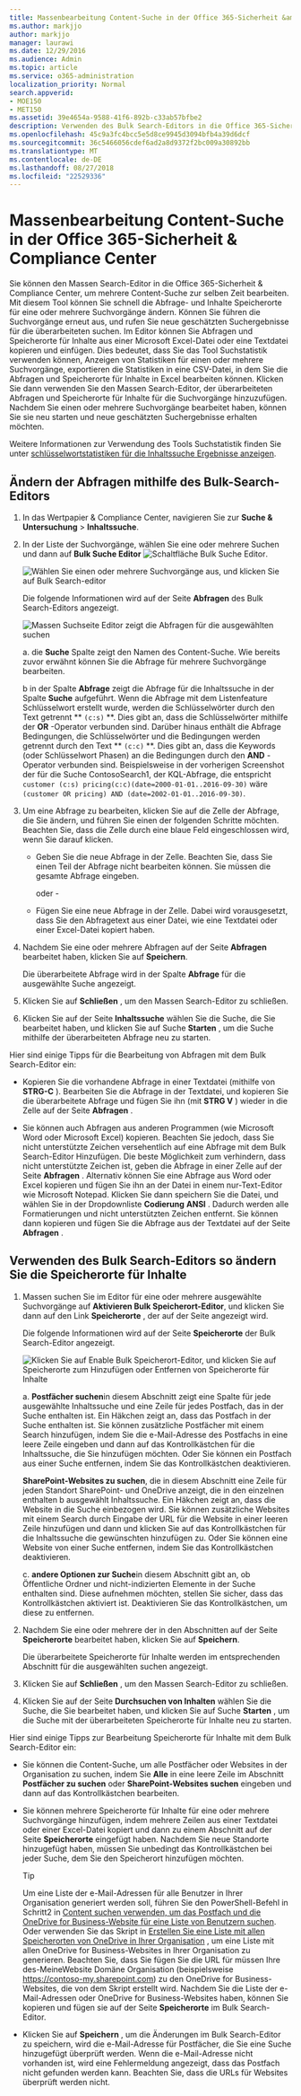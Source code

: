 ```yaml
---
title: Massenbearbeitung Content-Suche in der Office 365-Sicherheit &amp; Compliance Center
ms.author: markjjo
author: markjjo
manager: laurawi
ms.date: 12/29/2016
ms.audience: Admin
ms.topic: article
ms.service: o365-administration
localization_priority: Normal
search.appverid:
- MOE150
- MET150
ms.assetid: 39e4654a-9588-41f6-892b-c33ab57bfbe2
description: Verwenden des Bulk Search-Editors in die Office 365-Sicherheit &amp; Compliance Center, um die Abfrage und Inhalte Speicherorte für eine oder mehrere Inhalte Suchvorgänge schnell zu ändern.
ms.openlocfilehash: 45c9a3fc4bcc5e5d8ce9945d3094bfb4a39d6dcf
ms.sourcegitcommit: 36c5466056cdef6ad2a8d9372f2bc009a30892bb
ms.translationtype: MT
ms.contentlocale: de-DE
ms.lasthandoff: 08/27/2018
ms.locfileid: "22529336"
---
```

# <a name="bulk-edit-content-searches-in-the-office-365-security-amp-compliance-center"></a>Massenbearbeitung Content-Suche in der Office 365-Sicherheit &amp; Compliance Center

Sie können den Massen Search-Editor in die Office 365-Sicherheit &amp; Compliance Center, um mehrere Content-Suche zur selben Zeit bearbeiten. Mit diesem Tool können Sie schnell die Abfrage- und Inhalte Speicherorte für eine oder mehrere Suchvorgänge ändern. Können Sie führen die Suchvorgänge erneut aus, und rufen Sie neue geschätzten Suchergebnisse für die überarbeiteten suchen. Im Editor können Sie Abfragen und Speicherorte für Inhalte aus einer Microsoft Excel-Datei oder eine Textdatei kopieren und einfügen. Dies bedeutet, dass Sie das Tool Suchstatistik verwenden können, Anzeigen von Statistiken für einen oder mehrere Suchvorgänge, exportieren die Statistiken in eine CSV-Datei, in dem Sie die Abfragen und Speicherorte für Inhalte in Excel bearbeiten können. Klicken Sie dann verwenden Sie den Massen Search-Editor, der überarbeiteten Abfragen und Speicherorte für Inhalte für die Suchvorgänge hinzuzufügen. Nachdem Sie einen oder mehrere Suchvorgänge bearbeitet haben, können Sie sie neu starten und neue geschätzten Suchergebnisse erhalten möchten.
  
Weitere Informationen zur Verwendung des Tools Suchstatistik finden Sie unter [schlüsselwortstatistiken für die Inhaltssuche Ergebnisse anzeigen](view-keyword-statistics-for-content-search.md).
  
## <a name="use-the-bulk-search-editor-to-change-queries"></a>Ändern der Abfragen mithilfe des Bulk-Search-Editors

1. In das Wertpapier &amp; Compliance Center, navigieren Sie zur **Suche &amp; Untersuchung** \> **Inhaltssuche**.
    
2. In der Liste der Suchvorgänge, wählen Sie eine oder mehrere Suchen und dann auf **Bulk Suche Editor** ![Schaltfläche Bulk Suche Editor](media/1ddb3d18-2f00-4a7b-98a6-817ca5ec7014.png).
    
    ![Wählen Sie einen oder mehrere Suchvorgänge aus, und klicken Sie auf Bulk Search-editor](media/600c9716-89a2-4451-b111-fa7cfaad2006.png)
  
    Die folgende Informationen wird auf der Seite **Abfragen** des Bulk Search-Editors angezeigt. 
    
    ![Massen Suchseite Editor zeigt die Abfragen für die ausgewählten suchen](media/189659af-cc78-4479-b0bc-a93decad2f6c.png)
  
    a. die **Suche** Spalte zeigt den Namen des Content-Suche. Wie bereits zuvor erwähnt können Sie die Abfrage für mehrere Suchvorgänge bearbeiten. 
    
    b in der Spalte **Abfrage** zeigt die Abfrage für die Inhaltssuche in der Spalte **Suche** aufgeführt. Wenn die Abfrage mit dem Listenfeature Schlüsselwort erstellt wurde, werden die Schlüsselwörter durch den Text getrennt ** `(c:s)` **. Dies gibt an, dass die Schlüsselwörter mithilfe der **OR** -Operator verbunden sind. Darüber hinaus enthält die Abfrage Bedingungen, die Schlüsselwörter und die Bedingungen werden getrennt durch den Text ** `(c:c)` **. Dies gibt an, dass die Keywords (oder Schlüsselwort Phasen) an die Bedingungen durch den **AND** -Operator verbunden sind. Beispielsweise in der vorherigen Screenshot der für die Suche ContosoSearch1, der KQL-Abfrage, die entspricht `customer (c:s) pricing(c:c)(date=2000-01-01..2016-09-30)` wäre `(customer OR pricing) AND (date=2002-01-01..2016-09-30)`.
    
3. Um eine Abfrage zu bearbeiten, klicken Sie auf die Zelle der Abfrage, die Sie ändern, und führen Sie einen der folgenden Schritte möchten. Beachten Sie, dass die Zelle durch eine blaue Feld eingeschlossen wird, wenn Sie darauf klicken.
    
   - Geben Sie die neue Abfrage in der Zelle. Beachten Sie, dass Sie einen Teil der Abfrage nicht bearbeiten können. Sie müssen die gesamte Abfrage eingeben.
    
      oder -
    
    - Fügen Sie eine neue Abfrage in der Zelle. Dabei wird vorausgesetzt, dass Sie den Abfragetext aus einer Datei, wie eine Textdatei oder einer Excel-Datei kopiert haben.
    
4. Nachdem Sie eine oder mehrere Abfragen auf der Seite **Abfragen** bearbeitet haben, klicken Sie auf **Speichern**.
    
    Die überarbeitete Abfrage wird in der Spalte **Abfrage** für die ausgewählte Suche angezeigt. 
    
5. Klicken Sie auf **Schließen** , um den Massen Search-Editor zu schließen. 
    
6. Klicken Sie auf der Seite **Inhaltssuche** wählen Sie die Suche, die Sie bearbeitet haben, und klicken Sie auf Suche **Starten** , um die Suche mithilfe der überarbeiteten Abfrage neu zu starten. 
    
Hier sind einige Tipps für die Bearbeitung von Abfragen mit dem Bulk Search-Editor ein:
  
- Kopieren Sie die vorhandene Abfrage in einer Textdatei (mithilfe von **STRG-C** ). Bearbeiten Sie die Abfrage in der Textdatei, und kopieren Sie die überarbeitete Abfrage und fügen Sie ihn (mit **STRG V** ) wieder in die Zelle auf der Seite **Abfragen** . 
    
- Sie können auch Abfragen aus anderen Programmen (wie Microsoft Word oder Microsoft Excel) kopieren. Beachten Sie jedoch, dass Sie nicht unterstützte Zeichen versehentlich auf eine Abfrage mit dem Bulk Search-Editor Hinzufügen. Die beste Möglichkeit zum verhindern, dass nicht unterstützte Zeichen ist, geben die Abfrage in einer Zelle auf der Seite **Abfragen** . Alternativ können Sie eine Abfrage aus Word oder Excel kopieren und fügen Sie ihn an der Datei in einem nur-Text-Editor wie Microsoft Notepad. Klicken Sie dann speichern Sie die Datei, und wählen Sie in der Dropdownliste **Codierung** **ANSI** . Dadurch werden alle Formatierungen und nicht unterstützten Zeichen entfernt. Sie können dann kopieren und fügen Sie die Abfrage aus der Textdatei auf der Seite **Abfragen** . 
    
  
## <a name="use-the-bulk-search-editor-to-change-content-locations"></a>Verwenden des Bulk Search-Editors so ändern Sie die Speicherorte für Inhalte

1. Massen suchen Sie im Editor für eine oder mehrere ausgewählte Suchvorgänge auf **Aktivieren Bulk Speicherort-Editor**, und klicken Sie dann auf den Link **Speicherorte** , der auf der Seite angezeigt wird. 
    
    Die folgende Informationen wird auf der Seite **Speicherorte** der Bulk Search-Editor angezeigt. 
    
    ![Klicken Sie auf Enable Bulk Speicherort-Editor, und klicken Sie auf Speicherorte zum Hinzufügen oder Entfernen von Speicherorte für Inhalte](media/a5a468ce-bd63-4c53-bc37-ff64cf769e59.png)
  
    a. **Postfächer suchen**in diesem Abschnitt zeigt eine Spalte für jede ausgewählte Inhaltssuche und eine Zeile für jedes Postfach, das in der Suche enthalten ist. Ein Häkchen zeigt an, dass das Postfach in der Suche enthalten ist. Sie können zusätzliche Postfächer mit einem Search hinzufügen, indem Sie die e-Mail-Adresse des Postfachs in eine leere Zeile eingeben und dann auf das Kontrollkästchen für die Inhaltssuche, die Sie hinzufügen möchten. Oder Sie können ein Postfach aus einer Suche entfernen, indem Sie das Kontrollkästchen deaktivieren.
    
    **SharePoint-Websites zu suchen**, die in diesem Abschnitt eine Zeile für jeden Standort SharePoint- und OneDrive anzeigt, die in den einzelnen enthalten b ausgewählt Inhaltssuche. Ein Häkchen zeigt an, dass die Website in die Suche einbezogen wird. Sie können zusätzliche Websites mit einem Search durch Eingabe der URL für die Website in einer leeren Zeile hinzufügen und dann und klicken Sie auf das Kontrollkästchen für die Inhaltssuche die gewünschten hinzufügen zu. Oder Sie können eine Website von einer Suche entfernen, indem Sie das Kontrollkästchen deaktivieren.
    
    c. **andere Optionen zur Suche**in diesem Abschnitt gibt an, ob Öffentliche Ordner und nicht-indizierten Elemente in der Suche enthalten sind. Diese aufnehmen möchten, stellen Sie sicher, dass das Kontrollkästchen aktiviert ist. Deaktivieren Sie das Kontrollkästchen, um diese zu entfernen.
    
2. Nachdem Sie eine oder mehrere der in den Abschnitten auf der Seite **Speicherorte** bearbeitet haben, klicken Sie auf **Speichern**.
    
    Die überarbeitete Speicherorte für Inhalte werden im entsprechenden Abschnitt für die ausgewählten suchen angezeigt.
    
3. Klicken Sie auf **Schließen** , um den Massen Search-Editor zu schließen. 
    
4. Klicken Sie auf der Seite **Durchsuchen von Inhalten** wählen Sie die Suche, die Sie bearbeitet haben, und klicken Sie auf Suche **Starten** , um die Suche mit der überarbeiteten Speicherorte für Inhalte neu zu starten. 
    
Hier sind einige Tipps zur Bearbeitung Speicherorte für Inhalte mit dem Bulk Search-Editor ein:
  
- Sie können die Content-Suche, um alle Postfächer oder Websites in der Organisation zu suchen, indem Sie **Alle** in eine leere Zeile im Abschnitt **Postfächer zu suchen** oder **SharePoint-Websites suchen** eingeben und dann auf das Kontrollkästchen bearbeiten. 
    
- Sie können mehrere Speicherorte für Inhalte für eine oder mehrere Suchvorgänge hinzufügen, indem mehrere Zeilen aus einer Textdatei oder einer Excel-Datei kopiert und dann zu einem Abschnitt auf der Seite **Speicherorte** eingefügt haben. Nachdem Sie neue Standorte hinzugefügt haben, müssen Sie unbedingt das Kontrollkästchen bei jeder Suche, dem Sie den Speicherort hinzufügen möchten. 
    
    > [!TIP]
    > Um eine Liste der e-Mail-Adressen für alle Benutzer in Ihrer Organisation generiert werden soll, führen Sie den PowerShell-Befehl in Schritt2 in [Content suchen verwenden, um das Postfach und die OneDrive for Business-Website für eine Liste von Benutzern suchen](search-the-mailbox-and-onedrive-for-business-for-a-list-of-users.md#step2). Oder verwenden Sie das Skript in [Erstellen Sie eine Liste mit allen Speicherorten von OneDrive in Ihrer Organisation](https://support.office.com/article/8e200cb2-c768-49cb-88ec-53493e8ad80a) , um eine Liste mit allen OneDrive for Business-Websites in Ihrer Organisation zu generieren. Beachten Sie, dass Sie fügen Sie die URL für müssen Ihre des-MeineWebsite Domäne Organisation (beispielsweise https://contoso-my.sharepoint.com) zu den OneDrive for Business-Websites, die von dem Skript erstellt wird. Nachdem Sie die Liste der e-Mail-Adressen oder OneDrive for Business-Websites haben, können Sie kopieren und fügen sie auf der Seite **Speicherorte** im Bulk Search-Editor. 
  
- Klicken Sie auf **Speichern** , um die Änderungen im Bulk Search-Editor zu speichern, wird die e-Mail-Adresse für Postfächer, die Sie eine Suche hinzugefügt überprüft werden. Wenn die e-Mail-Adresse nicht vorhanden ist, wird eine Fehlermeldung angezeigt, dass das Postfach nicht gefunden werden kann. Beachten Sie, dass die URLs für Websites überprüft werden nicht. 
  

